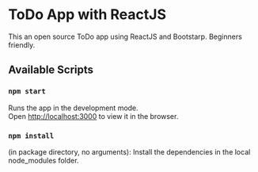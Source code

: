 # ToDo App with ReactJS

This an open source ToDo app using ReactJS and Bootstarp. Beginners friendly.


## Available Scripts

### `npm start`

Runs the app in the development mode.<br />
Open [http://localhost:3000](http://localhost:3000) to view it in the browser.

### `npm install` 
(in package directory, no arguments):
Install the dependencies in the local node_modules folder.
